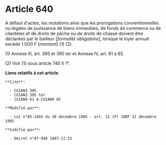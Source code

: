 # Article 640

A défaut d'actes, les mutations ainsi que les prorogations conventionnelles ou légales de jouissance de biens immeubles, de
fonds de commerce ou de clientèles et de droits de pêche ou de droits de chasse doivent être déclarées par le bailleur
[*formalité obligatoire*], lorsque le loyer annuel excède 1.5O0 F [*montant*] (1) (2).

(1)  Annexe III, art. 395 et 395 ter et Annexe IV, art. 61 à 65.

(2) Voir (1) sous article 740 II 1°.

**Liens relatifs à cet article**

	**Cite**:

	  - CGIAN3 395
	  - CGIAN3 395 ter
	  - CGIAN4 61 A CGIAN4 65

	**Modifié par**:

	  - Loi n°85-1403 du 30 décembre 1985 - art. 12 (P) JORF 31 décembre 1985

	**Codifié par**:

	  - Décret n°87-940 1987-11-23
